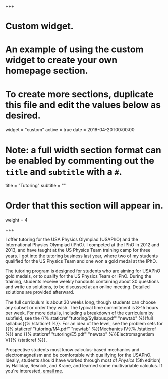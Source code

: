 +++
# Custom widget.
# An example of using the custom widget to create your own homepage section.
# To create more sections, duplicate this file and edit the values below as desired.
widget = "custom"
active = true
date = 2016-04-20T00:00:00

# Note: a full width section format can be enabled by commenting out the `title` and `subtitle` with a `#`.
title = "Tutoring"
subtitle = ""

# Order that this section will appear in.
weight = 4

+++

I offer tutoring for the USA Physics Olympiad (USAPhO) and the International Physics Olympiad (IPhO). I competed at the IPhO in 2012 and 2013, and have taught at the US Physics Team training camp for three years. I got into the tutoring business last year, where two of my students qualified for the US Physics Team and one won a gold medal at the IPhO. 

The tutoring program is designed for students who are aiming for USAPhO gold medals, or to qualify for the US Physics Team or IPhO. During the training, students receive weekly handouts containing about 30 questions and write up solutions, to be discussed at an online meeting. Detailed solutions are provided afterward. 

The full curriculum is about 30 weeks long, though students can choose any subset or order they wish. The typical time commitment is 8-15 hours per week. For more details, including a breakdown of the curriculum by subfield, see the {{% staticref "tutoring/Syllabus.pdf" "newtab" %}}full syllabus{{% /staticref %}}. For an idea of the level, see the problem sets for {{% staticref "tutoring/M4.pdf" "newtab" %}}Mechanics IV{{% /staticref %}} and {{% staticref "tutoring/E5.pdf" "newtab" %}}Electromagnetism V{{% /staticref %}}.

Prospective students must know calculus-based mechanics and electromagnetism and be comfortable with qualifying for the USAPhO. Ideally, students should have worked through most of *Physics* (5th edition) by Halliday, Resnick, and Krane, and learned some multivariable calculus. If you're interested, [email me](mailto:kzhou7@gmail.com).
